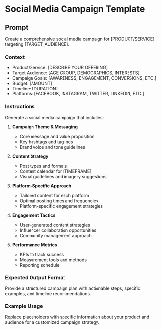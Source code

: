 # Social Media Campaign Template

## Prompt
Create a comprehensive social media campaign for [PRODUCT/SERVICE] targeting [TARGET_AUDIENCE].

### Context
- Product/Service: [DESCRIBE YOUR OFFERING]
- Target Audience: [AGE GROUP, DEMOGRAPHICS, INTERESTS]
- Campaign Goals: [AWARENESS, ENGAGEMENT, CONVERSIONS, ETC.]
- Budget: [AMOUNT]
- Timeline: [DURATION]
- Platforms: [FACEBOOK, INSTAGRAM, TWITTER, LINKEDIN, ETC.]

### Instructions
Generate a social media campaign that includes:

1. **Campaign Theme & Messaging**
   - Core message and value proposition
   - Key hashtags and taglines
   - Brand voice and tone guidelines

2. **Content Strategy**
   - Post types and formats
   - Content calendar for [TIMEFRAME]
   - Visual guidelines and imagery suggestions

3. **Platform-Specific Approach**
   - Tailored content for each platform
   - Optimal posting times and frequencies
   - Platform-specific engagement strategies

4. **Engagement Tactics**
   - User-generated content strategies
   - Influencer collaboration opportunities
   - Community management approach

5. **Performance Metrics**
   - KPIs to track success
   - Measurement tools and methods
   - Reporting schedule

### Expected Output Format
Provide a structured campaign plan with actionable steps, specific examples, and timeline recommendations.

### Example Usage
Replace placeholders with specific information about your product and audience for a customized campaign strategy.
